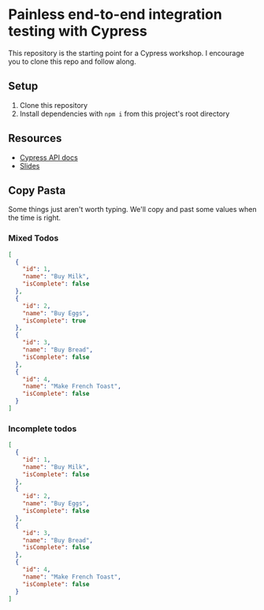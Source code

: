 # Painless end-to-end integration testing with Cypress

This repository is the starting point for a Cypress workshop. I encourage you to clone this repo and follow along.

## Setup

1.  Clone this repository
2.  Install dependencies with `npm i` from this project's root directory

## Resources

- [Cypress API docs](https://docs.cypress.io/api/introduction/api.html#)
- [Slides](https://slides.com/avanslaars/cy-workshop/live#/)

## Copy Pasta

Some things just aren't worth typing. We'll copy and past some values when the time is right.

### Mixed Todos

```json
[
  {
    "id": 1,
    "name": "Buy Milk",
    "isComplete": false
  },
  {
    "id": 2,
    "name": "Buy Eggs",
    "isComplete": true
  },
  {
    "id": 3,
    "name": "Buy Bread",
    "isComplete": false
  },
  {
    "id": 4,
    "name": "Make French Toast",
    "isComplete": false
  }
]
```

### Incomplete todos

```json
[
  {
    "id": 1,
    "name": "Buy Milk",
    "isComplete": false
  },
  {
    "id": 2,
    "name": "Buy Eggs",
    "isComplete": false
  },
  {
    "id": 3,
    "name": "Buy Bread",
    "isComplete": false
  },
  {
    "id": 4,
    "name": "Make French Toast",
    "isComplete": false
  }
]
```
